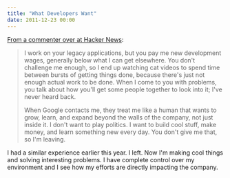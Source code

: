 ```yaml
---
title: "What Developers Want"
date: 2011-12-23 00:00
---
```


<import><p><a href="http://news.ycombinator.com/item?id=3386167" target="_blank">From a commenter over at Hacker News</a>:
</p>
<blockquote>I work on your legacy applications, but you pay me new development wages, generally below what I can get elsewhere. You don't challenge me enough, so I end up watching cat videos to spend time between bursts of getting things done, because there's just not enough actual work to be done. When I come to you with problems, you talk about how you'll get some people together to look into it; I've never heard back.
<p>When Google contacts me, they treat me like a human that wants to grow, learn, and expand beyond the walls of the company, not just inside it. I don't want to play politics. I want to build cool stuff, make money, and learn something new every day. You don't give me that, so I'm leaving.</p>
</blockquote>
<p><!--more-->I had a similar experience earlier this year. I left. Now I'm making cool things and solving interesting problems. I have complete control over my environment and I see how my efforts are directly impacting the company.</p></import>

<!-- more -->

